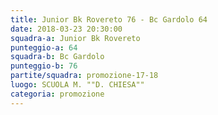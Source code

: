 ```yaml
---
title: Junior Bk Rovereto 76 - Bc Gardolo 64
date: 2018-03-23 20:30:00
squadra-a: Junior Bk Rovereto
punteggio-a: 64
squadra-b: Bc Gardolo
punteggio-b: 76
partite/squadra: promozione-17-18
luogo: SCUOLA M. ""D. CHIESA""
categoria: promozione
---
```

